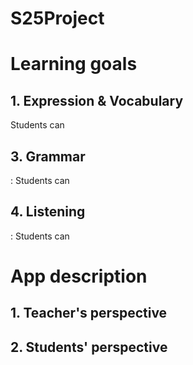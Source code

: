# S25Project
# Learning goals
## 1. Expression & Vocabulary
Students can
## 3. Grammar
  : Students can
## 4. Listening
  : Students can

# App description
## 1. Teacher's perspective

## 2. Students' perspective
